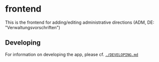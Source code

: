# frontend

This is the frontend for adding/editing administrative directions (ADM, DE: "Verwaltungsvorschriften")


## Developing

For information on developing the app, please cf. [`./DEVELOPING.md`](./DEVELOPING.md)